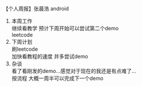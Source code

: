 【个⼈周报】张晨浩 android  
1. 本周⼯作  
继续看教学 预计下周开始可以尝试第⼆个demo  
leetcode  
2. 下周计划  
刷leetcode  
加快看教程的速度 并多尝试demo  
3. 杂谈  
看了看刚发的demo…感觉对于现在的我还是有点难了…  
按流程 ⼤概⼀周半可以完成下⼀个demo  